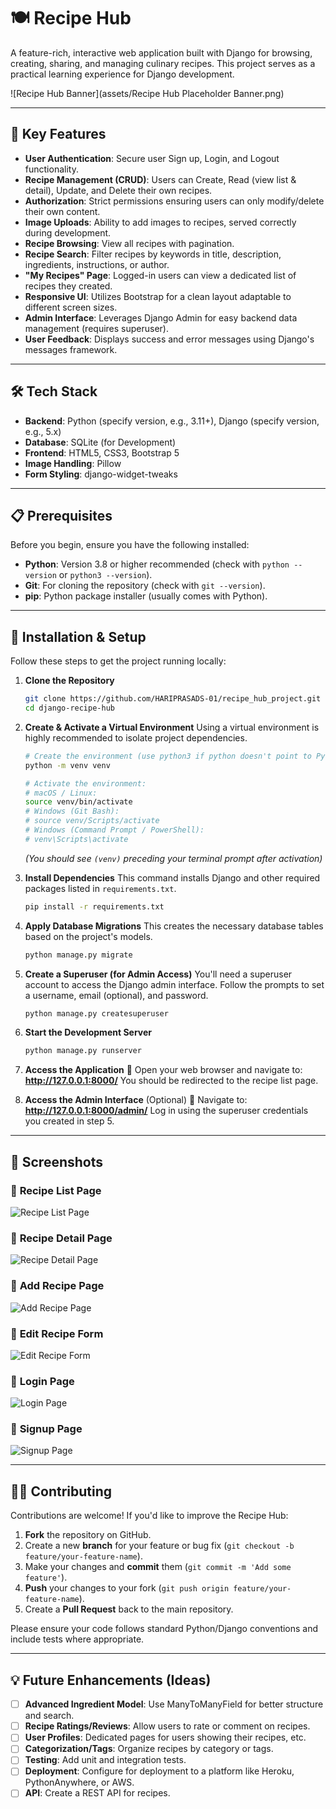 # 🍽️ Recipe Hub

A feature-rich, interactive web application built with Django for browsing, creating, sharing, and managing culinary recipes. This project serves as a practical learning experience for Django development.

<!-- Add a compelling screenshot of your running application here! -->
<!-- ![Recipe Hub Screenshot](./docs/screenshot.png) -->
![Recipe Hub Banner](assets/Recipe Hub Placeholder Banner.png)

---

## 📌 Key Features

- **User Authentication**: Secure user Sign up, Login, and Logout functionality.
- **Recipe Management (CRUD)**: Users can Create, Read (view list & detail), Update, and Delete their own recipes.
- **Authorization**: Strict permissions ensuring users can only modify/delete their own content.
- **Image Uploads**: Ability to add images to recipes, served correctly during development.
- **Recipe Browsing**: View all recipes with pagination.
- **Recipe Search**: Filter recipes by keywords in title, description, ingredients, instructions, or author.
- **"My Recipes" Page**: Logged-in users can view a dedicated list of recipes they created.
- **Responsive UI**: Utilizes Bootstrap for a clean layout adaptable to different screen sizes.
- **Admin Interface**: Leverages Django Admin for easy backend data management (requires superuser).
- **User Feedback**: Displays success and error messages using Django's messages framework.

---

## 🛠️ Tech Stack

- **Backend**: Python (specify version, e.g., 3.11+), Django (specify version, e.g., 5.x)
- **Database**: SQLite (for Development)
- **Frontend**: HTML5, CSS3, Bootstrap 5
- **Image Handling**: Pillow
- **Form Styling**: django-widget-tweaks

---

## 📋 Prerequisites

Before you begin, ensure you have the following installed:

- **Python**: Version 3.8 or higher recommended (check with `python --version` or `python3 --version`).
- **Git**: For cloning the repository (check with `git --version`).
- **pip**: Python package installer (usually comes with Python).

---

## 🚀 Installation & Setup

Follow these steps to get the project running locally:

1. **Clone the Repository**
    ```sh
    git clone https://github.com/HARIPRASADS-01/recipe_hub_project.git
    cd django-recipe-hub
    ```

2. **Create & Activate a Virtual Environment**
    Using a virtual environment is highly recommended to isolate project dependencies.
    ```sh
    # Create the environment (use python3 if python doesn't point to Python 3)
    python -m venv venv

    # Activate the environment:
    # macOS / Linux:
    source venv/bin/activate
    # Windows (Git Bash):
    # source venv/Scripts/activate
    # Windows (Command Prompt / PowerShell):
    # venv\Scripts\activate
    ```
    *(You should see `(venv)` preceding your terminal prompt after activation)*

3. **Install Dependencies**
    This command installs Django and other required packages listed in `requirements.txt`.
    ```sh
    pip install -r requirements.txt
    ```

4. **Apply Database Migrations**
    This creates the necessary database tables based on the project's models.
    ```sh
    python manage.py migrate
    ```

5. **Create a Superuser (for Admin Access)**
    You'll need a superuser account to access the Django admin interface. Follow the prompts to set a username, email (optional), and password.
    ```sh
    python manage.py createsuperuser
    ```

6. **Start the Development Server**
    ```sh
    python manage.py runserver
    ```

7. **Access the Application**
    🔗 Open your web browser and navigate to: **http://127.0.0.1:8000/**
    You should be redirected to the recipe list page.

8. **Access the Admin Interface** (Optional)
    🔗 Navigate to: **http://127.0.0.1:8000/admin/**
    Log in using the superuser credentials you created in step 5.

---

## 📸 Screenshots  

### 🔹 **Recipe List Page**  
![Recipe List Page](assets/Recipe_List_Page.png)  

### 🔹 **Recipe Detail Page**  
![Recipe Detail Page](assets/Recipe_Detail_Page.png)  

### 🔹 **Add Recipe Page**  
![Add Recipe Page](assets/Add_Page.png)  

### 🔹 **Edit Recipe Form**  
![Edit Recipe Form](assets/Edit_Form.png)  

### 🔹 **Login Page**  
![Login Page](assets/Login_Page.png)  

### 🔹 **Signup Page**  
![Signup Page](assets/Signup_Page.png)  

---

## 🧑‍💻 Contributing

Contributions are welcome! If you'd like to improve the Recipe Hub:

1. **Fork** the repository on GitHub.
2. Create a new **branch** for your feature or bug fix (`git checkout -b feature/your-feature-name`).
3. Make your changes and **commit** them (`git commit -m 'Add some feature'`).
4. **Push** your changes to your fork (`git push origin feature/your-feature-name`).
5. Create a **Pull Request** back to the main repository.

Please ensure your code follows standard Python/Django conventions and include tests where appropriate.

---

## 💡 Future Enhancements (Ideas)

- [ ] **Advanced Ingredient Model**: Use ManyToManyField for better structure and search.
- [ ] **Recipe Ratings/Reviews**: Allow users to rate or comment on recipes.
- [ ] **User Profiles**: Dedicated pages for users showing their recipes, etc.
- [ ] **Categorization/Tags**: Organize recipes by category or tags.
- [ ] **Testing**: Add unit and integration tests.
- [ ] **Deployment**: Configure for deployment to a platform like Heroku, PythonAnywhere, or AWS.
- [ ] **API**: Create a REST API for recipes.
